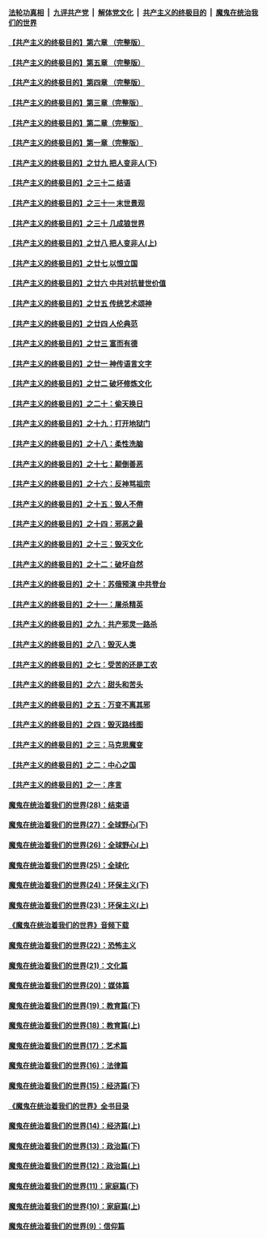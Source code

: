 ####  [法轮功真相](../../../../basic/blob/master/README.md?t=04180801) &nbsp;|&nbsp; [九评共产党](../../../../9ping.md/blob/master/README.md?t=04180801) &nbsp;|&nbsp; [解体党文化](../../../../jtdwh.md/blob/master/README.md?t=04180801)  &nbsp;|&nbsp; [共产主义的终极目的](../../../../gczydzjmd.md/blob/master/README.md?t=04180801) &nbsp;|&nbsp; [魔鬼在统治我们的世界](../../../../mgztzwmdsj.md/blob/master/README.md?t=04180801) 

#### [【共产主义的终极目的】第六章 （完整版）](../pages/nsc422/n11428913.md?t=04180801) 

#### [【共产主义的终极目的】第五章 （完整版）](../pages/nsc422/n11428912.md?t=04180801) 

#### [【共产主义的终极目的】第四章 （完整版）](../pages/nsc422/n11428907.md?t=04180801) 

#### [【共产主义的终极目的】第三章（完整版）](../pages/nsc422/n11428848.md?t=04180801) 

#### [【共产主义的终极目的】第二章（完整版）](../pages/nsc422/n11428831.md?t=04180801) 

#### [【共产主义的终极目的】第一章（完整版）](../pages/nsc422/n11417651.md?t=04180801) 

#### [【共产主义的终极目的】之廿九 把人变非人(下)](../pages/nsc422/n11344140.md?t=04180801) 

#### [【共产主义的终极目的】之三十二 结语](../pages/nsc422/n11360535.md?t=04180801) 

#### [【共产主义的终极目的】之三十一 末世景观](../pages/nsc422/n11351129.md?t=04180801) 

#### [【共产主义的终极目的】之三十 几成狼世界](../pages/nsc422/n11348280.md?t=04180801) 

#### [【共产主义的终极目的】之廿八 把人变非人(上)](../pages/nsc422/n11340492.md?t=04180801) 

#### [【共产主义的终极目的】之廿七 以恨立国](../pages/nsc422/n11336944.md?t=04180801) 

#### [【共产主义的终极目的】之廿六 中共对抗普世价值](../pages/nsc422/n11324785.md?t=04180801) 

#### [【共产主义的终极目的】之廿五 传统艺术颂神](../pages/nsc422/n11296396.md?t=04180801) 

#### [【共产主义的终极目的】之廿四 人伦典范](../pages/nsc422/n11296397.md?t=04180801) 

#### [【共产主义的终极目的】之廿三 富而有德](../pages/nsc422/n11283598.md?t=04180801) 

#### [【共产主义的终极目的】之廿一 神传语言文字](../pages/nsc422/n11263265.md?t=04180801) 

#### [【共产主义的终极目的】之廿二 破坏修炼文化](../pages/nsc422/n11245728.md?t=04180801) 

#### [【共产主义的终极目的】之二十：偷天换日](../pages/nsc422/n11238846.md?t=04180801) 

#### [【共产主义的终极目的】之十九：打开地狱门](../pages/nsc422/n11206376.md?t=04180801) 

#### [【共产主义的终极目的】之十八：柔性洗脑](../pages/nsc422/n11199994.md?t=04180801) 

#### [【共产主义的终极目的】之十七：颠倒善恶](../pages/nsc422/n11179782.md?t=04180801) 

#### [【共产主义的终极目的】之十六：反神骂祖宗](../pages/nsc422/n11166798.md?t=04180801) 

#### [【共产主义的终极目的】之十五：毁人不倦](../pages/nsc422/n11166792.md?t=04180801) 

#### [【共产主义的终极目的】之十四：邪恶之最](../pages/nsc422/n11150249.md?t=04180801) 

#### [【共产主义的终极目的】之十三：毁灭文化](../pages/nsc422/n11135227.md?t=04180801) 

#### [【共产主义的终极目的】之十二：破坏自然](../pages/nsc422/n11135214.md?t=04180801) 

#### [【共产主义的终极目的】之十：苏俄预演 中共登台](../pages/nsc422/n11118424.md?t=04180801) 

#### [【共产主义的终极目的】之十一：屠杀精英](../pages/nsc422/n11118442.md?t=04180801) 

#### [【共产主义的终极目的】之九：共产邪灵一路杀](../pages/nsc422/n11114139.md?t=04180801) 

#### [【共产主义的终极目的】之八：毁灭人类](../pages/nsc422/n11108503.md?t=04180801) 

#### [【共产主义的终极目的】之七：受苦的还是工农](../pages/nsc422/n11101809.md?t=04180801) 

#### [【共产主义的终极目的】之六：甜头和苦头](../pages/nsc422/n11096971.md?t=04180801) 

#### [【共产主义的终极目的】之五：万变不离其邪](../pages/nsc422/n11091285.md?t=04180801) 

#### [【共产主义的终极目的】之四：毁灭路线图](../pages/nsc422/n11086284.md?t=04180801) 

#### [【共产主义的终极目的】之三：马克思魔变](../pages/nsc422/n11061941.md?t=04180801) 

#### [【共产主义的终极目的】之二：中心之国](../pages/nsc422/n11047728.md?t=04180801) 

#### [【共产主义的终极目的】之一：序言](../pages/nsc422/n11086077.md?t=04180801) 

#### [魔鬼在统治着我们的世界(28)：结束语](../pages/nsc422/n10936246.md?t=04180801) 

#### [魔鬼在统治着我们的世界(27)：全球野心(下)](../pages/nsc422/n10928319.md?t=04180801) 

#### [魔鬼在统治着我们的世界(26)：全球野心(上)](../pages/nsc422/n10900318.md?t=04180801) 

#### [魔鬼在统治着我们的世界(25)：全球化](../pages/nsc422/n10788205.md?t=04180801) 

#### [魔鬼在统治着我们的世界(24)：环保主义(下)](../pages/nsc422/n10695307.md?t=04180801) 

#### [魔鬼在统治着我们的世界(23)：环保主义(上)](../pages/nsc422/n10688613.md?t=04180801) 

#### [《魔鬼在统治着我们的世界》音频下载](../pages/nsc422/n10635553.md?t=04180801) 

#### [魔鬼在统治着我们的世界(22)：恐怖主义](../pages/nsc422/n10614727.md?t=04180801) 

#### [魔鬼在统治着我们的世界(21)：文化篇](../pages/nsc422/n10597706.md?t=04180801) 

#### [魔鬼在统治着我们的世界(20)：媒体篇](../pages/nsc422/n10586579.md?t=04180801) 

#### [魔鬼在统治着我们的世界(19)：教育篇(下)](../pages/nsc422/n10564808.md?t=04180801) 

#### [魔鬼在统治着我们的世界(18)：教育篇(上)](../pages/nsc422/n10526970.md?t=04180801) 

#### [魔鬼在统治着我们的世界(17)：艺术篇](../pages/nsc422/n10499093.md?t=04180801) 

#### [魔鬼在统治着我们的世界(16)：法律篇](../pages/nsc422/n10485969.md?t=04180801) 

#### [魔鬼在统治着我们的世界(15)：经济篇(下)](../pages/nsc422/n10469975.md?t=04180801) 

#### [《魔鬼在统治着我们的世界》全书目录](../pages/nsc422/n10464261.md?t=04180801) 

#### [魔鬼在统治着我们的世界(14)：经济篇(上)](../pages/nsc422/n10457370.md?t=04180801) 

#### [魔鬼在统治着我们的世界(13)：政治篇(下)](../pages/nsc422/n10448270.md?t=04180801) 

#### [魔鬼在统治着我们的世界(12)：政治篇(上)](../pages/nsc422/n10444576.md?t=04180801) 

#### [魔鬼在统治着我们的世界(11)：家庭篇(下)](../pages/nsc422/n10440961.md?t=04180801) 

#### [魔鬼在统治着我们的世界(10)：家庭篇(上)](../pages/nsc422/n10435448.md?t=04180801) 

#### [魔鬼在统治着我们的世界(9)：信仰篇](../pages/nsc422/n10432159.md?t=04180801) 

